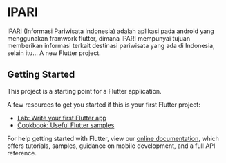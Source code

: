# IPARI
IPARI (Informasi Pariwisata Indonesia) adalah aplikasi pada android yang menggunakan framwork flutter, dimana IPARI mempunyai tujuan memberikan informasi terkait destinasi pariwisata yang ada di Indonesia, selain itu...
A new Flutter project.

## Getting Started

This project is a starting point for a Flutter application.

A few resources to get you started if this is your first Flutter project:

- [Lab: Write your first Flutter app](https://flutter.dev/docs/get-started/codelab)
- [Cookbook: Useful Flutter samples](https://flutter.dev/docs/cookbook)

For help getting started with Flutter, view our
[online documentation](https://flutter.dev/docs), which offers tutorials,
samples, guidance on mobile development, and a full API reference.
